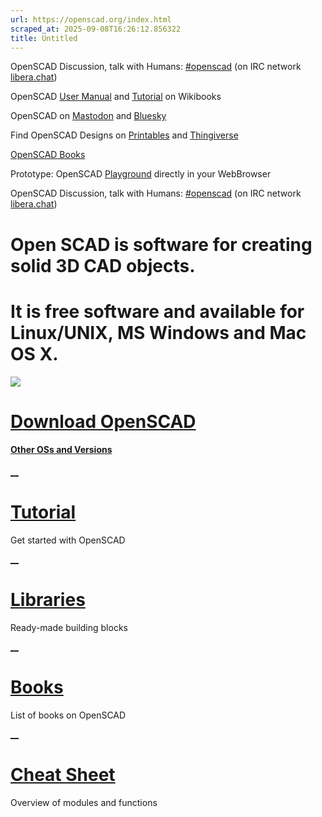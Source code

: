 ```yaml
---
url: https://openscad.org/index.html
scraped_at: 2025-09-08T16:26:12.856322
title: Untitled
---
```


OpenSCAD Discussion, talk with Humans:
[#openscad](https://web.libera.chat/?channel=#openscad) (on IRC network
[libera.chat](https://libera.chat/))

OpenSCAD [User Manual](https://en.wikibooks.org/wiki/OpenSCAD_User_Manual) and
[Tutorial](https://en.wikibooks.org/wiki/OpenSCAD_Tutorial) on Wikibooks

OpenSCAD on [Mastodon](https://floss.social/@OpenSCAD) and
[Bluesky](https://bsky.app/profile/openscad.bsky.social)

Find OpenSCAD Designs on
[Printables](https://www.printables.com/search/models?q=tag:openscad) and
[Thingiverse](https://www.thingiverse.com/tag:openscad)

[OpenSCAD Books](https://openscad.org/documentation-books.html)

Prototype: OpenSCAD [Playground](https://ochafik.com/openscad2/) directly in
your WebBrowser

OpenSCAD Discussion, talk with Humans:
[#openscad](https://web.libera.chat/?channel=#openscad) (on IRC network
[libera.chat](https://libera.chat/))

# **Open SCAD** is software for creating solid 3D CAD objects.

# It is free software and available for Linux/UNIX, MS Windows and Mac OS X.

![](assets/img/screenshot.png)

# [Download OpenSCAD ](downloads.html)

#### [Other OSs and Versions](downloads.html)

[__](documentation.html#tutorial)

# [Tutorial](documentation.html#tutorial)

Get started with OpenSCAD

[__](libraries.html)

# [Libraries](libraries.html)

Ready-made building blocks

[__](documentation-books.html)

# [Books](documentation-books.html)

List of books on OpenSCAD

[__](cheatsheet/index.html)

# [Cheat Sheet](cheatsheet/index.html)

Overview of modules and functions

